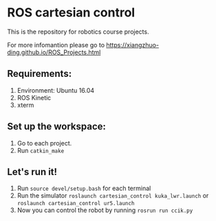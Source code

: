 # ROS cartesian control
This is the repository for robotics course projects.

For more infomantion please go to https://xiangzhuo-ding.github.io/ROS_Projects.html

## Requirements:
1. Environment: Ubuntu 16.04
2. ROS Kinetic
3. xterm

## Set up the workspace:
1. Go to each project.
2. Run ```catkin_make```

## Let's run it!
1. Run ```source devel/setup.bash``` for each terminal
2. Run the simulator 
    ```roslaunch cartesian_control kuka_lwr.launch```
    or
    ```roslaunch cartesian_control ur5.launch```
3. Now you can control the robot by running
    ```rosrun run ccik.py```
